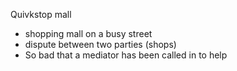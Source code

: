 Quivkstop mall
- shopping mall on a busy street
- dispute between two parties (shops)
- So bad that a mediator has been called in to help